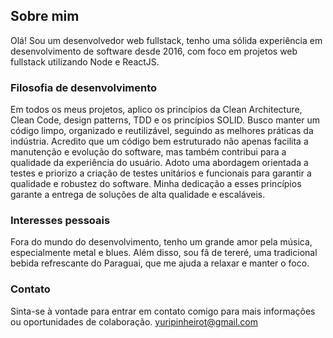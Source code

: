 ## Sobre mim
Olá! Sou um desenvolvedor web fullstack, tenho uma sólida experiência em desenvolvimento de software desde 2016, com foco em projetos web fullstack utilizando Node e ReactJS.

### Filosofia de desenvolvimento
Em todos os meus projetos, aplico os princípios da Clean Architecture, Clean Code, design patterns, TDD e os princípios SOLID. Busco manter um código limpo, organizado e reutilizável, seguindo as melhores práticas da indústria. Acredito que um código bem estruturado não apenas facilita a manutenção e evolução do software, mas também contribui para a qualidade da experiência do usuário. Adoto uma abordagem orientada a testes e priorizo a criação de testes unitários e funcionais para garantir a qualidade e robustez do software. Minha dedicação a esses princípios garante a entrega de soluções de alta qualidade e escaláveis.

### Interesses pessoais
Fora do mundo do desenvolvimento, tenho um grande amor pela música, especialmente metal e blues. Além disso, sou fã de tereré, uma tradicional bebida refrescante do Paraguai, que me ajuda a relaxar e manter o foco.

### Contato
Sinta-se à vontade para entrar em contato comigo para mais informações ou oportunidades de colaboração.
yuripinheirot@gmail.com
